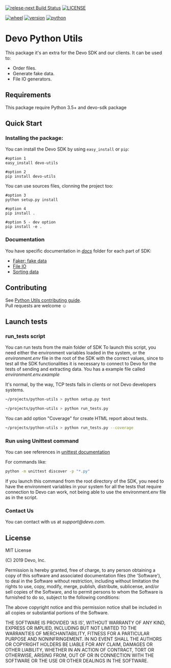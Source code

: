 [![relese-next Build Status](https://travis-ci.com/DevoInc/python-utils.svg?branch=master)](https://travis-ci.com/DevoInc/python-utils) [![LICENSE](https://img.shields.io/dub/l/vibe-d.svg)](https://github.com/DevoInc/python-utils/blob/master/LICENSE)

[![wheel](https://img.shields.io/badge/wheel-yes-brightgreen.svg)](https://pypi.org/project/devo-utils/) [![version](https://img.shields.io/badge/version-2.0.1-blue.svg)](https://pypi.org/project/devo-utils/) [![python](https://img.shields.io/badge/python-3.5%20%7C%203.6%20%7C%203.7-blue.svg)](https://pypi.org/project/devo-utils/)


# Devo Python Utils

This package it's an extra for the Devo SDK and our clients. It can be used to:
* Order files.
* Generate fake data.
* File IO generators.

## Requirements

This package require Python 3.5+ and devo-sdk package

## Quick Start
### Installing the package:

You can install the Devo SDK by using `easy_install` or `pip`:

    #option 1
    easy_install devo-utils
    
    #option 2
    pip install devo-utils


You can use sources files, clonning the project too:

    #option 3
    python setup.py install
    
    #option 4
    pip install .
    
    #option 5 - dev option
    pip install -e .

### Documentation

You have specific documentation in _[docs](docs)_ folder for each part of SDK:
* [Faker: fake data](docs/faker.md)
* [File IO](docs/io/fileio.md)
* [Sorting data](docs/sorter.md)


## Contributing
See [Python Utils contributing guide](CONTRIBUTING.md).<br/>
Pull requests are welcome ☺

## Launch tests
### run_tests script
You can run tests from the main folder of SDK
To launch this script, you need either the environment variables loaded in the system, or the _environment.env_ file in the root of the SDK with the correct values, since to test all the SDK functionalities it is necessary to connect to Devo for the tests of sending and extracting data. You has a example file called _environment.env.example_

It's normal, by the way, TCP tests fails in clients or not Devo developers systems.

```bash
~/projects/python-utils > python setup.py test 
```

```bash
~/projects/python-utils > python run_tests.py
```

You can add option "Coverage" for create HTML report about tests.

```bash
~/projects/python-utils > python run_tests.py --coverage
```


### Run using Unittest command

You can see references in [unittest documentation](https://docs.python.org/3/library/unittest.html)

For commands like:

```bash
python -m unittest discover -p "*.py" 
```

If you launch this command from the root directory of the SDK, you need to have the environment variables in your 
system for all the tests that require connection to Devo can work, not being able to use the environment.env file 
as in the script.


### Contact Us

You can contact with us at _support@devo.com_.

## License
MIT License

(C) 2019 Devo, Inc.

Permission is hereby granted, free of charge, to any person obtaining a copy of
this software and associated documentation files (the 'Software'), to deal in
the Software without restriction, including without limitation the rights to
use, copy, modify, merge, publish, distribute, sublicense, and/or sell copies of
the Software, and to permit persons to whom the Software is furnished to do so,
subject to the following conditions:

The above copyright notice and this permission notice shall be included in all
copies or substantial portions of the Software.

THE SOFTWARE IS PROVIDED 'AS IS', WITHOUT WARRANTY OF ANY KIND, EXPRESS OR
IMPLIED, INCLUDING BUT NOT LIMITED TO THE WARRANTIES OF MERCHANTABILITY, FITNESS
FOR A PARTICULAR PURPOSE AND NONINFRINGEMENT. IN NO EVENT SHALL THE AUTHORS OR
COPYRIGHT HOLDERS BE LIABLE FOR ANY CLAIM, DAMAGES OR OTHER LIABILITY, WHETHER
IN AN ACTION OF CONTRACT, TORT OR OTHERWISE, ARISING FROM, OUT OF OR IN
CONNECTION WITH THE SOFTWARE OR THE USE OR OTHER DEALINGS IN THE SOFTWARE.
